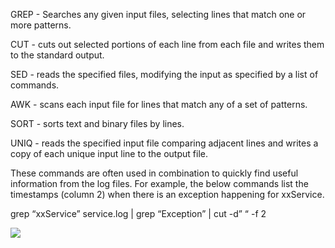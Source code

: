 GREP - Searches any given input files, selecting lines that match one or more patterns.

CUT - cuts out selected portions of each line from each file and writes them to the standard output.

SED - reads the specified files, modifying the input as specified by a list of commands.

AWK - scans each input file for lines that match any of a set of patterns.

SORT - sorts text and binary files by lines.

UNIQ - reads the specified input file comparing adjacent lines and writes a copy of each unique input line to the output file.

These commands are often used in combination to quickly find useful information from the log files. For example, the below commands list the timestamps (column 2) when there is an exception happening for xxService.

grep “xxService” service.log | grep “Exception” | cut -d” “ -f 2

<img src="https://substack-post-media.s3.amazonaws.com/public/images/c28f0cbc-a40f-4bdb-88be-f2a0ab900bbc_1280x1683.jpeg">

